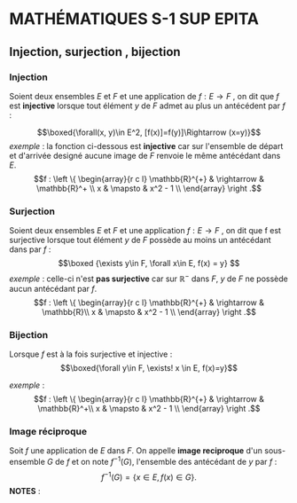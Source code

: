 # MATHÉMATIQUES S-1 SUP EPITA

## Injection, surjection , bijection

### Injection
Soient deux ensembles $E$ et $F$ et une application de $f:E \rightarrow F$ , on dit que $f$ est **injective** lorsque tout élément $y$ de $F$ admet au plus un antécédent par $f$ :

$$\boxed{\forall(x, y)\in E^2, [f(x)]=f(y)]\Rightarrow (x=y)}$$
*exemple* : la fonction ci-dessous est **injective** car sur l'ensemble de départ et d'arrivée designé aucune image de $F$ renvoie le même antécédant dans $E$.
$$f :  \left \{
   \begin{array}{r c l}
      \mathbb{R}^{+}  & \rightarrow & \mathbb{R}^+ \\
      x   & \mapsto & x^2 - 1 \\
   \end{array}
   \right .$$
### Surjection
Soient deux ensembles $E$ et $F$ et une application $f : E \rightarrow F$ , on dit que f est surjective lorsque tout élément $y$ de $F$ possède au moins un antécédant dans par $f$ :
$$\boxed {\exists y\in F, \forall x\in E, f(x) = y} $$
*exemple* : celle-ci n'est **pas surjective** car sur $\mathbb{R}^-$ dans $F$, $y$ de $F$ ne possède aucun antécédant par $f$.
$$f :  \left \{
   \begin{array}{r c l}
      \mathbb{R}^{+}  & \rightarrow & \mathbb{R}\\
      x   & \mapsto & x^2 - 1 \\
   \end{array}
   \right .$$
### Bijection 
Lorsque $f$ est à la fois surjective et injective :
$$\boxed{\forall y\in F, \exists! x \in E, f(x)=y}$$

*exemple* :  
$$f :  \left \{
   \begin{array}{r c l}
      \mathbb{R}^{+}  & \rightarrow & \mathbb{R}^+\\
      x   & \mapsto & x^2 - 1 \\
   \end{array}
   \right .$$
### Image réciproque
Soit $f$ une application de $E$ dans $F$. On appelle **image reciproque** d'un sous-ensemble $G$ de $f$ et on note $f^{-1}(G)$, l'ensemble des antécédant de $y$ par $f$ :
$$f^{-1}(G) = \{ x \in E,f(x) \in G \} .$$
**NOTES** :